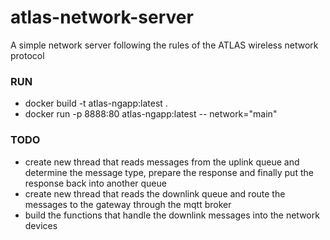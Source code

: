 # atlas-network-server
A simple network server following the rules of the ATLAS wireless network protocol

### RUN
* docker build -t atlas-ngapp:latest .
* docker run -p 8888:80 atlas-ngapp:latest -- network="main"


### TODO
* create new thread that reads messages from the uplink queue and determine the message type, prepare the response and finally put the response back into another queue
* create new thread that reads the downlink queue and route the messages to the gateway through the mqtt broker
* build the functions that handle the downlink messages into the network devices
